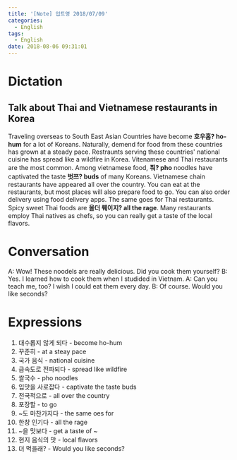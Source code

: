 ```yaml
---
title: '[Note] 입트영 2018/07/09'
categories:
  - English
tags:
  - English
date: 2018-08-06 09:31:01
---
```


# Dictation
## Talk about Thai and Vietnamese restaurants in Korea

Traveling overseas to South East Asian Countries have become **호우홈? ho-hum** for a lot of Koreans. Naturally, demend for food from these countries has grown at a steady pace. Restraunts serving these countries' national cuisine has spread like a wildfire in Korea. Vitenamese and Thai restaurants are the most common. Among vietnamese food, **풔? pho** noodles have captivated the taste **벗쯔? buds** of many Koreans. Vietnamese chain restaurants have appeared all over the country. You can eat at the restaurants, but most places will also prepare food to go. You can also order delivery using food delivery apps. The same goes for Thai restaurants. Spicy sweet Thai foods are **올더 뤠이지? all the rage**. Many restaurants employ Thai natives as chefs, so you can really get a taste of the local flavors.

# Conversation
A: Wow! These noodels are really delicious. Did you cook them yourself?
B: Yes. I learned how to cook them when I studided in Vietnam.
A: Can you teach me, too? I wish I could eat them every day.
B: Of course. Would you like seconds?


# Expressions
1. 대수롭지 않게 되다 - become ho-hum
2. 꾸준히 - at a steay pace
3. 국가 음식 - national cuisine
4. 급속도로 전파되다 - spread like wildfire
5. 쌀국수 - pho noodles
6. 입맛을 사로잡다 - captivate the taste buds
7. 전국적으로 - all over the country
8. 포장할 - to go
9. ~도 마찬가지다 - the same oes for 
10. 한창 인기다 - all the rage
11. ~을 맛보다 - get a taste of ~
12. 현지 음식의 맛 - local flavors
13. 더 먹을래? - Would you like seconds?